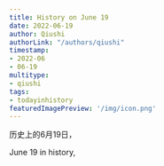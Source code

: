 ```yaml
---
title: History on June 19
date: 2022-06-19
author: Qiushi 
authorLink: "/authors/qiushi"
timestamp: 
- 2022-06
- 06-19
multitype: 
- qiushi
tags: 
- todayinhistory
featuredImagePreview: '/img/icon.png'
---
```









历史上的6月19日，

June 19 in history, 

<!--more-->


